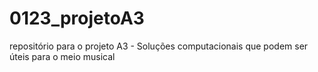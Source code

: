 # 0123_projetoA3
repositório para o projeto A3 - Soluções computacionais que podem ser úteis para o meio musical
